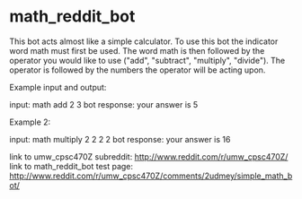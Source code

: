 # math_reddit_bot
This bot acts almost like a simple calculator. To use this bot the indicator word math must first be used. 
The word math is then followed by the operator you would like to use ("add", "subtract", "multiply", "divide").
The operator is followed by the numbers the operator will be acting upon.

Example input and output:

input: math add 2 3
bot response: your answer is 5

Example 2:

input: math multiply 2 2 2 2
bot response: your answer is 16

link to umw_cpsc470Z subreddit: http://www.reddit.com/r/umw_cpsc470Z/
link to math_reddit_bot test page: http://www.reddit.com/r/umw_cpsc470Z/comments/2udmey/simple_math_bot/
